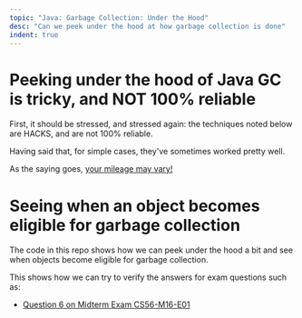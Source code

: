 ```yaml
---
topic: "Java: Garbage Collection: Under the Hood"
desc: "Can we peek under the hood at how garbage collection is done"
indent: true
---
```


# Peeking under the hood of Java GC is tricky, and NOT 100% reliable

First, it should be stressed, and stressed again: the techniques noted below are HACKS, and are not 100% reliable.

Having said that, for simple cases, they've sometimes worked pretty well.

As the saying goes, [your mileage may vary!](https://en.wiktionary.org/wiki/your_mileage_may_vary)

# Seeing when an object becomes eligible for garbage collection

The code in this repo shows how we can peek under the hood a bit and see when objects become eligible for garbage collection.

This shows how we can try to verify the answers for exam questions such as:

* [Question 6 on Midterm Exam CS56-M16-E01](https://ucsb-cs56-f16.github.io/exam/e01/cs56_m16_e01/)


